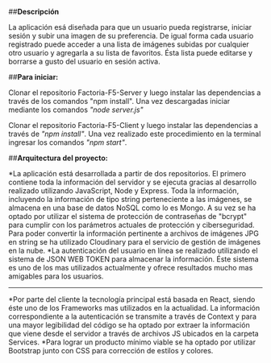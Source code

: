 ##**Descripción**

La aplicación esá diseñada para que un usuario pueda registrarse, iniciar sesión y subir una imagen de su preferencia. De igual forma cada usuario registrado puede acceder a una lista de imágenes subidas por cualquier otro usuario y agregarla a su lista de favoritos. Ésta lista puede editarse y borrarse a gusto del usuario en sesión activa.

##**Para iniciar:**

Clonar el repositorio Factoria-F5-Server y luego instalar las dependencias a través de los comandos "npm install". Una vez descargadas iniciar mediante los comandos *"node server.js"*

Clonar el repositorio Factoria-F5-Client y luego instalar las dependencias a través de *"npm install"*. Una vez realizado este procedimiento en la terminal ingresar los comandos *"npm start"*.

##**Arquitectura del proyecto:**

*La aplicación está desarrollada a partir de dos repositorios. El primero contiene toda la información del servidor y se ejecuta gracias al desarrollo realizado utilizando JavaScript, Node y Express. Toda la información, incluyendo la información de tipo string perteneciente a las imágenes, se almacena en una base de datos NoSQL como lo es Mongo. A su vez se ha optado por utilizar el sistema de protección de contraseñas de "bcrypt" para cumplir con los parámetros actuales de protección y ciberseguridad. Para poder convertir la información pertinente a archivos de imágenes JPG en string se ha utilizado Cloudinary para el servicio de gestión de imágenes en la nube. 
*La autenticación del usuario en línea se realizado utilizando el sistema de JSON WEB TOKEN para almacenar la información. Éste sistema es uno de los mas utilizados actualmente y ofrece resultados mucho mas amigables para los usuarios. 

---

*Por parte del cliente la tecnología principal está basada en React, siendo éste uno de los Frameworks mas utilizados en la actualidad. La información correspondiente a la autenticación se transmite a través de Context y para una mayor legibilidad del código se ha optado por extraer la información que viene desde el servidor a través de archivos JS ubicados en la carpeta Services. 
*Para lograr un producto mínimo viable se ha optado por utilizar Bootstrap junto con CSS para corrección de estilos y colores. 
